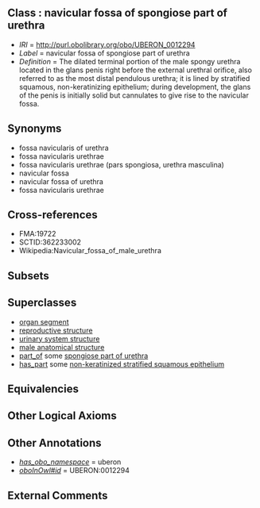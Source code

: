 
## Class : navicular fossa of spongiose part of urethra

 * *IRI* = http://purl.obolibrary.org/obo/UBERON_0012294
 * *Label* = navicular fossa of spongiose part of urethra
 * *Definition* = The dilated terminal portion of the male spongy urethra located in the glans penis right before the external urethral orifice, also referred to as the most distal pendulous urethra; it is lined by stratified squamous, non-keratinizing epithelium; during development, the glans of the penis is initially solid but cannulates to give rise to the navicular fossa.

## Synonyms

 * fossa navicularis of urethra
 * fossa navicularis urethrae
 * fossa navicularis urethrae (pars spongiosa, urethra masculina)
 * navicular fossa
 * navicular fossa of urethra
 * fossa navicularis urethrae

## Cross-references

 * FMA:19722
 * SCTID:362233002
 * Wikipedia:Navicular_fossa_of_male_urethra

## Subsets


## Superclasses

 * [organ segment](../../UBERON/63/UBERON_0000063.md)
 * [reproductive structure](../../UBERON/56/UBERON_0005156.md)
 * [urinary system structure](../../UBERON/54/UBERON_0006554.md)
 * [male anatomical structure](../../UBERON/03/UBERON_0014403.md)
 * [part_of](../../BFO/50/BFO_0000050.md) some [spongiose part of urethra](../../UBERON/37/UBERON_0001337.md)
 * [has_part](../../BFO/51/BFO_0000051.md) some [non-keratinized stratified squamous epithelium](../../UBERON/04/UBERON_0010304.md)

## Equivalencies


## Other Logical Axioms


## Other Annotations

 * *[has_obo_namespace](../../ce/oboInOwl#hasOBONamespace.md)* = uberon
 * *[oboInOwl#id](../../id/oboInOwl#id.md)* = UBERON:0012294

## External Comments

